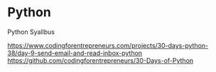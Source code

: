 # Python
Python Syallbus

https://www.codingforentrepreneurs.com/projects/30-days-python-38/day-9-send-email-and-read-inbox-python
https://github.com/codingforentrepreneurs/30-Days-of-Python
